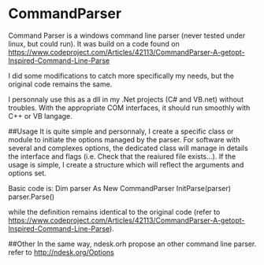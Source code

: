 # CommandParser
Command Parser is a windows command line parser (never tested under linux, but could run).
It was build on a code found on https://www.codeproject.com/Articles/42113/CommandParser-A-getopt-Inspired-Command-Line-Parse

I did some modifications to catch more specifically my needs, but the original code remains the same.

I personnaly use this as a dll in my .Net projects (C# and VB.net) without troubles. With the appropriate COM interfaces, it should run smoothly with C++ or VB langage.


##Usage 
It is quite simple and personnaly, I create a specific class or module to initiate the options managed by the parser. 
For software with several and complexes options, the dedicated class will manage in details the interface and flags (i.e. Check that the reaiured file exists...). If the usage is simple, I create a structure which will reflect the arguments and options set. 

Basic code is:
        Dim parser As New CommandParser
        InitParse(parser)
        parser.Parse()
        
 while the definition remains identical to the original code (refer to https://www.codeproject.com/Articles/42113/CommandParser-A-getopt-Inspired-Command-Line-Parse).
 
 ##Other
 In the same way, ndesk.orh propose an other command line parser.
 refer to http://ndesk.org/Options
        
        



